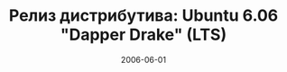 ---
layout: post
title: "Релиз дистрибутива: Ubuntu 6.06 \"Dapper Drake\" (LTS)"
date: 2006-06-01   
---